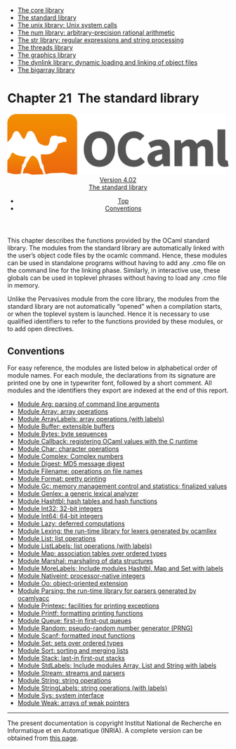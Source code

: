 <!-- ((! set title Manual !)) ((! set documentation !)) ((! set manual !)) ((! set nobreadcrumb !)) -->
<div class="manual content"><ul class="part_menu"><li><a href="core.html">The core library</a></li><li class="active"><a href="stdlib.html">The standard library</a></li><li><a href="libunix.html">The unix library: Unix system calls</a></li><li><a href="libnum.html">The num library: arbitrary-precision rational arithmetic</a></li><li><a href="libstr.html">The str library: regular expressions and string processing</a></li><li><a href="libthreads.html">The threads library</a></li><li><a href="libgraph.html">The graphics library</a></li><li><a href="libdynlink.html">The dynlink library: dynamic loading and linking of object files</a></li><li><a href="libbigarray.html">The bigarray library</a></li></ul>




<h1 class="chapter" id="sec477"><span>Chapter 21</span>&nbsp;&nbsp;The standard library</h1>
<header><nav class="toc brand"><a class="brand" href="https://ocaml.org/"><img src="colour-logo-gray.svg" class="svg" alt="OCaml"></a></nav><nav class="toc"><div class="toc_version"><a href="/docs" id="version-select">Version 4.02</a></div><div class="toc_title"><a href="#">The standard library</a></div><ul><li class="top"><a href="#">Top</a></li>
<li><a href="#sec478">Conventions</a>
</li></ul></nav></header>
<p> <a id="c:stdlib"></a></p><p>This chapter describes the functions provided by the OCaml
standard library. The modules from the standard library are
automatically linked with the user’s object code files by the <span class="c007">ocamlc</span>
command. Hence, these modules can be used in standalone programs without
having to add any <span class="c007">.cmo</span> file on the command line for the linking
phase. Similarly, in interactive use, these globals can be used in
toplevel phrases without having to load any <span class="c007">.cmo</span> file in memory.</p><p>Unlike the <span class="c007">Pervasives</span> module from the core library, the modules from the
standard library are not automatically “opened” when a compilation
starts, or when the toplevel system is launched. Hence it is necessary
to use qualified identifiers to refer to the functions provided by these
modules, or to add <span class="c007">open</span> directives.</p><p><a id="stdlib:top"></a></p><h2 class="section" id="sec478">Conventions</h2>
<p>For easy reference, the modules are listed below in alphabetical order
of module names.
For each module, the declarations from its signature are printed
one by one in typewriter font, followed by a short comment.
All modules and the identifiers they export are indexed at the end of
this report.</p><ul class="ftoc2"><li class="li-links">
<a href="../../api/4.02/Arg.html">Module <span class="c007">Arg</span>: parsing of command line arguments</a>
</li><li class="li-links"><a href="../../api/4.02/Array.html">Module <span class="c007">Array</span>: array operations</a>
</li><li class="li-links"><a href="../../api/4.02/ArrayLabels.html">Module <span class="c007">ArrayLabels</span>: array operations (with labels)</a>
</li><li class="li-links"><a href="../../api/4.02/Buffer.html">Module <span class="c007">Buffer</span>: extensible buffers</a>
</li><li class="li-links"><a href="../../api/4.02/Bytes.html">Module <span class="c007">Bytes</span>: byte sequences</a>
</li><li class="li-links"><a href="../../api/4.02/Callback.html">Module <span class="c007">Callback</span>: registering OCaml values with the C runtime</a>
</li><li class="li-links"><a href="../../api/4.02/Char.html">Module <span class="c007">Char</span>: character operations</a>
</li><li class="li-links"><a href="../../api/4.02/Complex.html">Module <span class="c007">Complex</span>: Complex numbers</a>
</li><li class="li-links"><a href="../../api/4.02/Digest.html">Module <span class="c007">Digest</span>: MD5 message digest</a>
</li><li class="li-links"><a href="../../api/4.02/Filename.html">Module <span class="c007">Filename</span>: operations on file names</a>
</li><li class="li-links"><a href="../../api/4.02/Format.html">Module <span class="c007">Format</span>: pretty printing</a>
</li><li class="li-links"><a href="../../api/4.02/Gc.html">Module <span class="c007">Gc</span>: memory management control and statistics; finalized values</a>
</li><li class="li-links"><a href="../../api/4.02/Genlex.html">Module <span class="c007">Genlex</span>: a generic lexical analyzer</a>
</li><li class="li-links"><a href="../../api/4.02/Hashtbl.html">Module <span class="c007">Hashtbl</span>: hash tables and hash functions</a>
</li><li class="li-links"><a href="../../api/4.02/Int32.html">Module <span class="c007">Int32</span>: 32-bit integers</a>
</li><li class="li-links"><a href="../../api/4.02/Int64.html">Module <span class="c007">Int64</span>: 64-bit integers</a>
</li><li class="li-links"><a href="../../api/4.02/Lazy.html">Module <span class="c007">Lazy</span>: deferred computations</a>
</li><li class="li-links"><a href="../../api/4.02/Lexing.html">Module <span class="c007">Lexing</span>: the run-time library for lexers generated by <span class="c007">ocamllex</span></a>
</li><li class="li-links"><a href="../../api/4.02/List.html">Module <span class="c007">List</span>: list operations</a>
</li><li class="li-links"><a href="../../api/4.02/ListLabels.html">Module <span class="c007">ListLabels</span>: list operations (with labels)</a>
</li><li class="li-links"><a href="../../api/4.02/Map.html">Module <span class="c007">Map</span>: association tables over ordered types</a>
</li><li class="li-links"><a href="../../api/4.02/Marshal.html">Module <span class="c007">Marshal</span>: marshaling of data structures</a>
</li><li class="li-links"><a href="../../api/4.02/MoreLabels.html">Module <span class="c007">MoreLabels</span>: Include modules <span class="c007">Hashtbl</span>, <span class="c007">Map</span> and <span class="c007">Set</span> with labels</a>
</li><li class="li-links"><a href="../../api/4.02/Nativeint.html">Module <span class="c007">Nativeint</span>: processor-native integers</a>
</li><li class="li-links"><a href="../../api/4.02/Oo.html">Module <span class="c007">Oo</span>: object-oriented extension</a>
</li><li class="li-links"><a href="../../api/4.02/Parsing.html">Module <span class="c007">Parsing</span>: the run-time library for parsers generated by <span class="c007">ocamlyacc</span></a>
</li><li class="li-links"><a href="../../api/4.02/Printexc.html">Module <span class="c007">Printexc</span>: facilities for printing exceptions</a>
</li><li class="li-links"><a href="../../api/4.02/Printf.html">Module <span class="c007">Printf</span>: formatting printing functions</a>
</li><li class="li-links"><a href="../../api/4.02/Queue.html">Module <span class="c007">Queue</span>: first-in first-out queues</a>
</li><li class="li-links"><a href="../../api/4.02/Random.html">Module <span class="c007">Random</span>: pseudo-random number generator (PRNG)</a>
</li><li class="li-links"><a href="../../api/4.02/Scanf.html">Module <span class="c007">Scanf</span>: formatted input functions</a>
</li><li class="li-links"><a href="../../api/4.02/Set.html">Module <span class="c007">Set</span>: sets over ordered types</a>
</li><li class="li-links"><a href="../../api/4.02/Sort.html">Module <span class="c007">Sort</span>: sorting and merging lists</a>
</li><li class="li-links"><a href="../../api/4.02/Stack.html">Module <span class="c007">Stack</span>: last-in first-out stacks</a>
</li><li class="li-links"><a href="../../api/4.02/StdLabels.html">Module <span class="c007">StdLabels</span>: Include modules <span class="c007">Array</span>, <span class="c007">List</span> and <span class="c007">String</span> with labels</a>
</li><li class="li-links"><a href="../../api/4.02/Stream.html">Module <span class="c007">Stream</span>: streams and parsers</a>
</li><li class="li-links"><a href="../../api/4.02/String.html">Module <span class="c007">String</span>: string operations</a>
</li><li class="li-links"><a href="../../api/4.02/StringLabels.html">Module <span class="c007">StringLabels</span>: string operations (with labels)</a>
</li><li class="li-links"><a href="../../api/4.02/Sys.html">Module <span class="c007">Sys</span>: system interface</a>
</li><li class="li-links"><a href="../../api/4.02/Weak.html">Module <span class="c007">Weak</span>: arrays of weak pointers</a>
</li></ul>
<hr>





<div class="copyright">The present documentation is copyright Institut National de Recherche en Informatique et en Automatique (INRIA). A complete version can be obtained from <a href="http://caml.inria.fr/pub/docs/manual-ocaml/">this page</a>.</div></div>